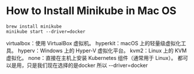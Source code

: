 # How to Install Minikube in Mac OS

```
brew install minikube
minikube start --driver=docker
```

virtualbox：使用 VirtualBox 虚拟机。
hyperkit：macOS 上的轻量级虚拟化工具。
hyperv：Windows 上的 Hyper-V 虚拟化平台。
kvm2：Linux 上的 KVM 虚拟化。
none：直接在主机上安装 Kubernetes 组件（通常用于 Linux）。
都可以是用，只是我们现在选择的是docker 所以 --driver=docker